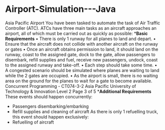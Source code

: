 # Airport-Simulation---Java


Asia Pacific Airport
You have been tasked to automate the task of Air Traffic Controller (ATC). ATCs have three 
main tasks as an aircraft approaches an airport, all of which must be carried out as quickly as 
possible:
*******************************Basic Requirements******************************
• There is only 1 runway for all planes to land and depart.
• Ensure that the aircraft does not collide with another aircraft on the runway or gates
• Once an aircraft obtains permission to land, it should land on the runway, coast to the 
assigned gate, dock to the gate, allow passengers to disembark, refill supplies and fuel, 
receive new passengers, undock, coast to the assigned runway and take-off.
• Each step should take some time.
• A congested scenario should be simulated where planes are waiting to land while the 2
gates are occupied.
• As the airport is small, there is no waiting area on the ground for the planes to wait for a 
gate to become available.
Concurrent Programming - CT074-3-2 Asia Pacific University of Technology & Innovation Level 2
Page 3 of 5
*****************************Additional Requirements****************************
These events should happen concurrently:
- Passengers disembarking/embarking
- Refill supplies and cleaning of aircraft
As there is only 1 refuelling truck, this event should happen exclusively:
- Refuelling of aircraft
